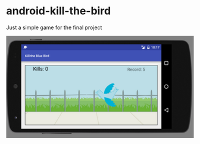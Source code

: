 # android-kill-the-bird
Just a simple game for the final project

![alt tag](https://raw.githubusercontent.com/manelpb/android-kill-the-bird/master/_resources/kill-the-bird.png)
